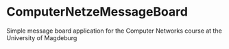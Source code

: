 # ComputerNetzeMessageBoard
Simple message board application for the Computer Networks course at the University of Magdeburg
